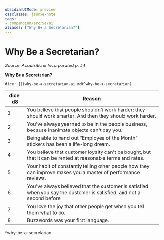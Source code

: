 ```yaml
---
obsidianUIMode: preview
cssclasses: json5e-note
tags:
- compendium/src/5e/ai
aliases: ["Why Be a Secretarian?"]
---
```

# Why Be a Secretarian?
*Source: Acquisitions Incorporated p. 34* 

**Why Be a Secretarian?**

`dice: [](why-be-a-secretarian-ai.md#^why-be-a-secretarian)`

| dice: d8 | Reason |
|----------|--------|
| 1 | You believe that people shouldn't work harder; they should work smarter. And then they should work harder. |
| 2 | You've always yearned to be in the people business, because inanimate objects can't pay you. |
| 3 | Being able to hand out "Employee of the Month" stickers has been a life-long dream. |
| 4 | You believe that customer loyalty can't be bought, but that it can be rented at reasonable terms and rates. |
| 5 | Your habit of constantly telling other people how they can improve makes you a master of performance reviews. |
| 6 | You've always believed that the customer is satisfied when you say the customer is satisfied, and not a second before. |
| 7 | You love the joy that other people get when you tell them what to do. |
| 8 | Buzzwords was your first language. |
^why-be-a-secretarian